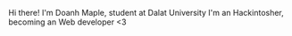 Hi there!
I'm Doanh Maple, student at Dalat University
I'm an Hackintosher,
becoming an Web developer <3
